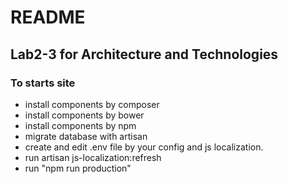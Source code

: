 # README #

## Lab2-3 for Architecture and Technologies ##

### To starts site ###

* install components by composer
* install components by bower
* install components by npm
* migrate database with artisan
* create and edit .env file by your config and js localization.
* run artisan js-localization:refresh
* run "npm run production" 